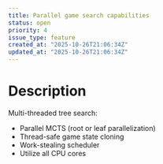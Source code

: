 ```yaml
---
title: Parallel game search capabilities
status: open
priority: 4
issue_type: feature
created_at: "2025-10-26T21:06:34Z"
updated_at: "2025-10-26T21:06:34Z"
---
```


# Description

Multi-threaded tree search:
- Parallel MCTS (root or leaf parallelization)
- Thread-safe game state cloning
- Work-stealing scheduler
- Utilize all CPU cores
